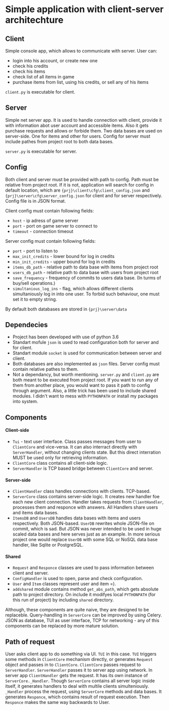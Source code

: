 # Simple application with client-server architechture

## Client
Simple console app, which allows to communicate with server. User can:
* login into his account, or create new one
* check his credits
* check his items
* check list of all items in game
* purchase items from list, using his credits, or sell any of his items

`client.py` is executable for client.

## Server
Simple net server app. It is used to handle connection with client, provide it with information abot user account and accessible items. Also it gets purchase requests and allows or forbide them. Two data bases are used on server-side. One for items and other for users. Config for server must include pathes from project root to both data bases.

`server.py` is executable for server.

## Config
Both client and server must be provided with path to config. Path must be relative from project root. If it is not, application will search for config in default location, which are `{prj}\client\cfg\client_config.json` and `{prj}\server\cfg\server_config.json` for client and for server respectively. Config file is in JSON format.

Client config must contain following fields:
* `host` - ip adress of game server
* `port` - port on game server to connect to
* `timeout` - connection timeout

Server config must contain following fields:
* `port` - port to listen to
* `max_init_credits` - lower bound for log in credits
* `min_init_credits` - upper bound for log in credits
* `items_db_path` - relative path to data base with items from project root
* `users_db_path` - relative path to data base with users from project root
* `save_frequency` - frequency of commits to users data base. (In turms of buy/sell operations.)
* `simultanious_log_ins` - flag, which allows different clients simultaniously log in into one user. To forbid such behaviour, one must set it to empty string.

By default both databases are stored in `{prj}\server\data`

## Dependecies
* Project has been developed with use of python 3.6
* Standart mofule `json` is used to read configuration both for server and for client. 
* Standart module `socket` is used for communication between server and client.
* Both databases are also implemented as `json` files. Server config must contain relative pathes to them.
* Not a dependancy, but worth mentioning. `server.py` and `client.py` are both meant to be executed from project root. If you want to run any of them from another place, you would want to pass it path to config through argument. Also, a little trick has been used to include shared modules. I didn't want to mess with `PYTHONPATH` or install my packages into system.

## Components
#### Client-side
* `Tui` - text user interface. Class passes messages from user to `ClientCore` and vice-versa. It can also interract directly with `ServerHandler`, without changing clients state. But this direct interration MUST be used only for retrieving information.
* `ClientCore` class contains all client-side logic.
* `ServerHandler` is TCP based bridge between `ClientCore` and server.

#### Server-side
* `ClientHandler` class handles connections with clients. TCP-based.
* `ServerCore` class contains server-side logic. It creates new handler foe each new client connection. Handler takes requests from `ClientHandler`, processes them and responce with answers. All Handlers share users and items data bases.
* `ItemsDB` and `UsersDB` handles data bases with items and users respectively. Both JSON-based. `UserDB` rewrites whole JSON-file on commit, which is sad. But JSON was never intended to be used in huge scaled data bases and here serves just as an example. In more serious project one would replace `UserDB` with some SQL or NoSQL data base handler, like Sqlite or PostgreSQL. 

#### Shared
* `Request` and `Responce` classes are used to pass information between client and server.
* `ConfigHandler` is used to open, parse and check configuration.
* `User` and `Item` classes represent user and item =).
* `addshared` module contains method `get_abs_path`, which gets absolute path to project directory. On include it modifyes local `PYTHONPATH` (for this run of project) by including `shared` directory.

Although, these components are quite naive, they are designed to be replaceble. Query-handling in `ServerCore` can be improved by using Celery.
JSON as database, TUI as user interface, TCP for networking - any of this components can be replaced by more mature solution.

## Path of request
User asks client app to do something via UI. `TUI` in this case. `TUI` triggers some methods in `ClientCore` mechanism directly, or generates `Request` object and passes in to `ClientCore`. `ClientCore` passes request to `ServerHandler`. `ServerHandler` passes it to server app using network. In server app `ClientHandler` gets the request. It has its own instance of `ServerCore._Handler`. Though `ServerCore` contains all server logic inside itself, it generates handlers to deal with multile clients simulteniously. `_Handler` process the request, using `ServerCore` methods and data bases. It generates `Responce`, which contains result of request execution.
Then `Responce` makes the same way backwards to User.